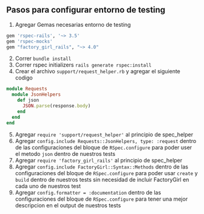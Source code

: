## Pasos para configurar entorno de testing
1. Agregar Gemas necesarias entorno de testing
```ruby
gem 'rspec-rails', '~> 3.5'
gem 'rspec-mocks'
gem "factory_girl_rails", "~> 4.0"
```
2. Correr `bundle install`
3. Correr rspec initializers `rails generate rspec:install`
4. Crear el archivo `support/request_helper.rb` y agregar el siguiente codigo
```ruby
module Requests
  module JsonHelpers
    def json
      JSON.parse(response.body)
    end
  end
end
```
5. Agregar `require 'support/request_helper'` al principio de spec_helper
6. Agregar `config.include Requests::JsonHelpers, type: :request` dentro de las configuraciones del bloque de `RSpec.configure` para poder user el metodo `json` dentro de nuestros tests
7. Agregar `require 'factory_girl_rails'` al principio de spec_helper
8. Agregar `config.include FactoryGirl::Syntax::Methods` dentro de las configuraciones del bloque de `RSpec.configure` para poder usar `create` y `build` dentro de nuestros tests sin necesidad de incluir FactoryGirl en cada uno de nuestros test
9. Agregar `config.formatter = :documentation` dentro de las configuraciones del bloque de `RSpec.configure` para tener una mejor descripcion en el output de nuestros tests